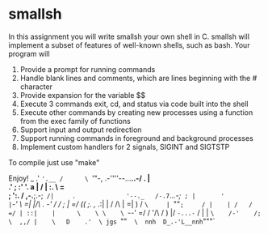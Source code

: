# smallsh

In this assignment you will write smallsh your own shell in C. smallsh will implement a subset of features of well-known shells, such as bash. Your program will

1) Provide a prompt for running commands
2) Handle blank lines and comments, which are lines beginning with the # character
3) Provide expansion for the variable $$
4) Execute 3 commands exit, cd, and status via code built into the shell
5) Execute other commands by creating new processes using a function from the exec family of functions
6) Support input and output redirection
7) Support running commands in foreground and background processes
8) Implement custom handlers for 2 signals, SIGINT and SIGTSTP

To compile just use "make"


Enjoy!
                            _
                          .' `'.__
                         /      \ `'"-,
        .-''''--...__..-/ .     |      \
      .'               ; :'     '.  a   |
     /                 | :.       \     =\
    ;                   \':.      /  ,-.__;.-;`
   /|     .              '--._   /-.7`._..-;`
  ; |       '                |`-'      \  =|
  |/\        .   -' /     /  ;         |  =/
  (( ;.       ,_  .:|     | /     /\   | =|
   ) / `\     | `""`;     / |    | /   / =/
     | ::|    |      \    \ \    \ `--' =/
    /  '/\    /       )    |/     `-...-`
   /    | |  `\    /-'    /;
   \  ,,/ |    \   D    .'  \
jgs `""`   \  nnh  D_.-'L__nnh
            `"""`